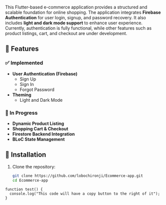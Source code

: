 This Flutter-based e-commerce application provides a structured and scalable foundation for online shopping. The application integrates **Firebase Authentication** for user login, signup, and password recovery. It also includes **light and dark mode support** to enhance user experience. Currently, authentication is fully functional, while other features such as product listings, cart, and checkout are under development.  

## 📌 Features  

### ✅ Implemented  
- **User Authentication (Firebase)**  
  - Sign Up  
  - Sign In  
  - Forgot Password  
- **Theming**  
  - Light and Dark Mode  

### 🚧 In Progress  
- **Dynamic Product Listing**  
- **Shopping Cart & Checkout**  
- **Firestore Backend Integration**  
- **BLoC State Management**  

## 🚀 Installation 

1. Clone the repository:  
   ```sh
   git clone https://github.com/lobochironji/Ecommerce-app.git
   cd Ecommerce-app
```
function test() {
  console.log("This code will have a copy button to the right of it");
}
```



